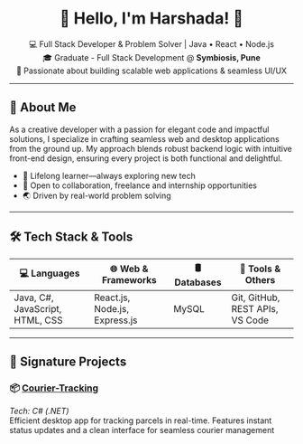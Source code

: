 
<h1 align="center">🌻 Hello, I'm Harshada! 👋</h1>
<p align="center">
  💻 Full Stack Developer & Problem Solver | Java • React • Node.js <br>
  🎓 Graduate - Full Stack Development @ <strong>Symbiosis, Pune</strong> <br>
  🌱 Passionate about building scalable web applications & seamless UI/UX <br>
</p>


---

## 🎯 About Me

As a creative developer with a passion for elegant code and impactful solutions, I specialize in crafting seamless web and desktop applications from the ground up. My approach blends robust backend logic with intuitive front-end design, ensuring every project is both functional and delightful.

- 🚀 Lifelong learner—always exploring new tech
- 🤝 Open to collaboration, freelance and internship opportunities
- 🌏 Driven by real-world problem solving

---

## 🛠️ Tech Stack & Tools

| 💻 Languages | 🌐 Web & Frameworks | 🛢️ Databases | 🔧 Tools & Others |
|-------------|---------------------|--------------|------------------|
| Java, C#, JavaScript, HTML, CSS | React.js, Node.js, Express.js | MySQL | Git, GitHub, REST APIs, VS Code |

---

## 🌟 Signature Projects

### 📦 [Courier-Tracking](https://github.com/Harshada9595/Courier-Tracking)
*Tech: C# (.NET)*  
Efficient desktop app for tracking parcels in real-time. Features instant status updates and a clean interface for seamless courier management
